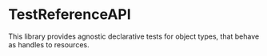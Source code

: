 # TestReferenceAPI

This library provides agnostic declarative tests for object types, that behave as handles to resources.
